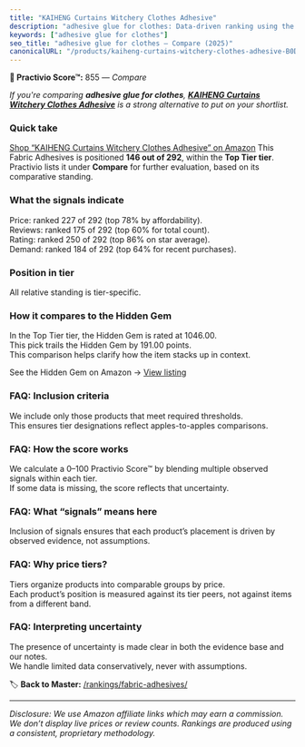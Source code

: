 ```yaml
---
title: "KAIHENG Curtains Witchery Clothes Adhesive"
description: "adhesive glue for clothes: Data-driven ranking using the Practivio Score™. Positioned by quality, value, demand, findability, momentum."
keywords: ["adhesive glue for clothes"]
seo_title: "adhesive glue for clothes — Compare (2025)"
canonicalURL: "/products/kaiheng-curtains-witchery-clothes-adhesive-B0D97Y3F11/"
---
```


**🛒 Practivio Score™:** 855 — _Compare_


*If you're comparing **adhesive glue for clothes**, **[KAIHENG Curtains Witchery Clothes Adhesive](https://www.amazon.com/dp/B0D97Y3F11?tag=practivio-20)** is a strong alternative to put on your shortlist.*
### Quick take
[Shop “KAIHENG Curtains Witchery Clothes Adhesive” on Amazon](https://www.amazon.com/dp/B0D97Y3F11?tag=practivio-20)
This Fabric Adhesives is positioned **146 out of 292**, within the **Top Tier tier**.  
Practivio lists it under **Compare** for further evaluation, based on its comparative standing.

### What the signals indicate
Price: ranked 227 of 292 (top 78% by affordability).  
Reviews: ranked 175 of 292 (top 60% for total count).  
Rating: ranked 250 of 292 (top 86% on star average).  
Demand: ranked 184 of 292 (top 64% for recent purchases).

### Position in tier
All relative standing is tier-specific.

### How it compares to the Hidden Gem
In the Top Tier tier, the Hidden Gem is rated at 1046.00.  
This pick trails the Hidden Gem by 191.00 points.  
This comparison helps clarify how the item stacks up in context.  

See the Hidden Gem on Amazon → [View listing](https://www.amazon.com/dp/B007TSYNG8?tag=practivio-20)

### FAQ: Inclusion criteria
We include only those products that meet required thresholds.  
This ensures tier designations reflect apples-to-apples comparisons.

### FAQ: How the score works
We calculate a 0–100 Practivio Score™ by blending multiple observed signals within each tier.  
If some data is missing, the score reflects that uncertainty.

### FAQ: What “signals” means here
Inclusion of signals ensures that each product’s placement is driven by observed evidence, not assumptions.

### FAQ: Why price tiers?
Tiers organize products into comparable groups by price.  
Each product’s position is measured against its tier peers, not against items from a different band.

### FAQ: Interpreting uncertainty
The presence of uncertainty is made clear in both the evidence base and our notes.  
We handle limited data conservatively, never with assumptions.

<!-- Missing template for Compare/CompareWithinPriceClass -->


🏷️ **Back to Master:** [/rankings/fabric-adhesives/](/rankings/fabric-adhesives/)

---
_Disclosure: We use Amazon affiliate links which may earn a commission. We don’t display live prices or review counts. Rankings are produced using a consistent, proprietary methodology._
